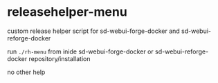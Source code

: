 # releasehelper-menu
custom release helper script for sd-webui-forge-docker and sd-webui-reforge-docker

run `./rh-menu` from inide sd-webui-forge-docker or sd-webui-reforge-docker repository/installation

no other help
